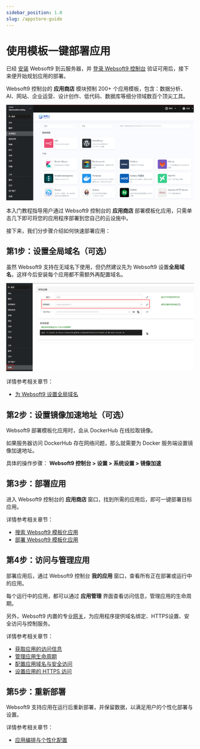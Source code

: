 ```yaml
---
sidebar_position: 1.0
slug: /appstore-guide
---
```


# 使用模板一键部署应用

已经 [安装](./install) Websoft9 到云服务器，并 [登录 Websoft9 控制台](./login-console) 验证可用后，接下来便开始规划应用的部署。    

Websoft9 控制台的 **应用商店** 模块预制 200+ 个应用模板，包含：数据分析、AI、网站、企业运营、设计创作、低代码、数据库等细分领域数百个顶尖工具。  

![](./assets/websoft9-appstore.png)

本入门教程指导用户通过 Websoft9 控制台的 **应用商店** 部署模板化应用，只需单击几下即可将您的应用程序部署到您自己的云设施中。

接下来，我们分步骤介绍如何快速部署应用：

## 第1步：设置全局域名（可选）

虽然 Websoft9 支持在无域名下使用，但仍然建议先为 Websoft9 设置**全局域名**，这样今后安装每个应用都不需额外再配置域名。 

![](./assets/websoft9-settings-globaldomain.png)

详情参考相关章节：

- [为 Websoft9 设置全局域名](./domain-set#wildcard)

## 第2步：设置镜像加速地址（可选）

Websoft9 部署模板化应用时，会从 DockerHub 在线拉取镜像。 

如果服务器访问 DockerHub 存在网络问题，那么就需要为 Docker 服务端设置镜像加速地址。   

具体的操作步骤： **Websoft9 控制台 > 设置 > 系统设置 > 镜像加速**


## 第3步：部署应用

进入 Websoft9 控制台的 **应用商店** 窗口，找到所需的应用后，即可一键部署目标应用。   



详情参考相关章节：

- [搜索 Websoft9 模板化应用](./appstore)
- [部署 Websoft9 模板化应用](./deployment#appstore)

## 第4步：访问与管理应用

部署应用后，通过 Websoft9 控制台 **我的应用** 窗口，查看所有正在部署或运行中的应用。  

每个运行中的应用，都可以通过 **应用管理** 界面查看访问信息，管理应用的生命周期。  

另外，Websoft9 内置的专业[网关](./gateway)，为应用程序提供域名绑定、HTTPS设置、安全访问与控制服务。  

详情参考相关章节：

- [获取应用的访问信息](./app-getdetail#access)
- [管理应用生命周期](./app-lifecycle)
- [配置应用域名与安全访问](./gateway)
- [设置应用的 HTTPS 访问](./domain-https)


## 第5步：重新部署

Websoft9 支持应用在运行后重新部署，并保留数据，以满足用户的个性化部署与设置。  

详情参考相关章节：

- [应用编排与个性化配置](./app-compose) 